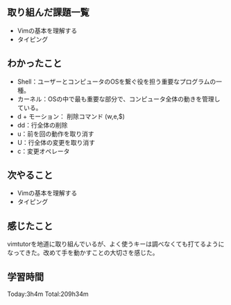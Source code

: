 ## 取り組んだ課題一覧
 - Vimの基本を理解する
 - タイピング
## わかったこと
 -  Shell：ユーザーとコンピュータのOSを繋ぐ役を担う重要なプログラムの一種。
 - カーネル：OSの中で最も重要な部分で、コンピュータ全体の動きを管理している。
 - d + モーション： 削除コマンド (w,e,$)
 - dd：行全体の削除
 - u：前を回の動作を取り消す
 - U：行全体の変更を取り消す
 - c：変更オペレータ
## 次やること
 - Vimの基本を理解する
 - タイピング
## 感じたこと
vimtutorを地道に取り組んでいるが、よく使うキーは調べなくても打てるようになってきた。改めて手を動かすことの大切さを感じた。
## 学習時間
Today:3h4m  Total:209h34m